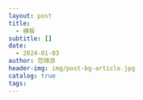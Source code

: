 ```yaml
---
layout: post
title:
  - 模板
subtitle: []
date:
  - 2024-01-03
author: 范锦添
header-img: img/post-bg-article.jpg
catalog: true
tags:
---
```






